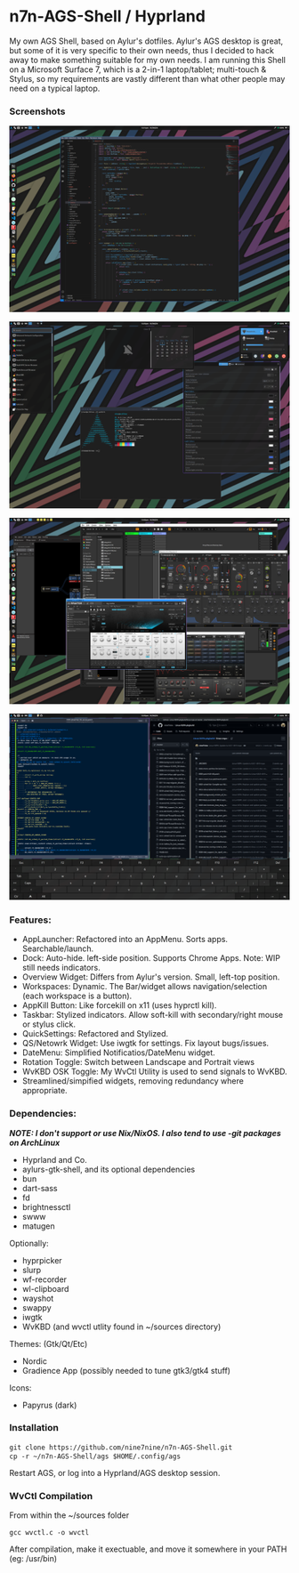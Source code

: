 # n7n-AGS-Shell / Hyprland

My own AGS Shell, based on Aylur's dotfiles. Aylur's AGS desktop is great, but some of it is very specific to their
own needs, thus I decided to hack away to make something suitable for my own needs. I am running this Shell on a
Microsoft Surface 7, which is a 2-in-1 laptop/tablet; multi-touch & Stylus, so my requirements are vastly
different than what other people may need on a typical laptop.

### Screenshots 

![My Image](/images/n7n-AGS-Shell_2.png)

![My Image](/images/n7n-AGS-Shell_1.png)

![My Image](/images/n7n-AGS-Shell_3.png)

![My Image](/images/n7n-AGS-Shell_4.png)

### Features:

- AppLauncher: Refactored into an AppMenu. Sorts apps. Searchable/launch.
- Dock: Auto-hide. left-side position. Supports Chrome Apps. Note: WIP still needs indicators.
- Overview Widget: Differs from Aylur's version. Small, left-top position.
- Workspaces: Dynamic. The Bar/widget allows navigation/selection (each workspace is a button).
- AppKill Button: Like forcekill on x11 (uses hyprctl kill).
- Taskbar: Stylized indicators. Allow soft-kill with secondary/right mouse or stylus click.
- QuickSettings: Refactored and Stylized.
- QS/Netowrk Widget: Use iwgtk for settings. Fix layout bugs/issues.
- DateMenu: Simplified Notificatios/DateMenu widget.
- Rotation Toggle: Switch between Landscape and Portrait views
- WvKBD OSK Toggle: My WvCtl Utility is used to send signals to WvKBD.
- Streamlined/simpified widgets, removing redundancy where appropriate.

### Dependencies:

***NOTE: I don't support or use Nix/NixOS. I also tend to use -git packages on ArchLinux***

- Hyprland and Co.
- aylurs-gtk-shell, and its optional dependencies
- bun
- dart-sass
- fd
- brightnessctl
- swww
- matugen

Optionally:

- hyprpicker
- slurp
- wf-recorder
- wl-clipboard
- wayshot
- swappy
- iwgtk
- WvKBD (and wvctl utlity found in ~/sources directory)

Themes: (Gtk/Qt/Etc)

- Nordic
- Gradience App (possibly needed to tune gtk3/gtk4 stuff)

Icons:

- Papyrus (dark)

### Installation
```
git clone https://github.com/nine7nine/n7n-AGS-Shell.git
cp -r ~/n7n-AGS-Shell/ags $HOME/.config/ags
```

Restart AGS, or log into a Hyprland/AGS desktop session. 

### WvCtl Compilation

From within the ~/sources folder

```
gcc wvctl.c -o wvctl
```

After compilation, make it exectuable, and move it somewhere in your PATH (eg: /usr/bin)
